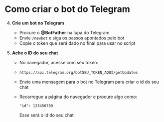 # Como criar o bot do Telegram

4. **Crie um bot no Telegram**  
   - Procure o **@BotFather** na lupa do Telegram  
   - Envie `/newbot` e siga os passos apontados pelo bot
   - Copie o token que será dado no final para usar no script

5. **Ache o ID do seu chat**  
   - No navegador, acesse com seu token:
   - 
     ```
     https://api.telegram.org/botSEU_TOKEN_AQUI/getUpdates
     ```
     
   - Envie uma mensagem para o bot no Telegram para criar o id do seu chat
     
   - Recarregue a página do navegador e procure algo como:  
     ```
     "id": 123456789
     ```
     Esse será o id do seu chat
